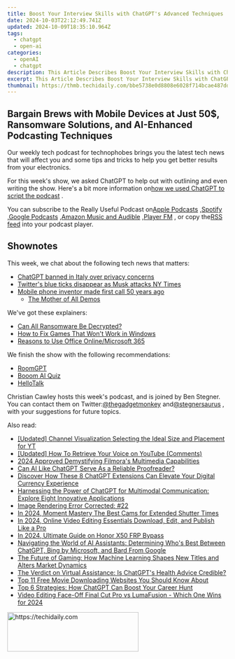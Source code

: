 ```yaml
---
title: Boost Your Interview Skills with ChatGPT's Advanced Techniques
date: 2024-10-03T22:12:49.741Z
updated: 2024-10-09T18:35:10.964Z
tags:
  - chatgpt
  - open-ai
categories:
  - openAI
  - chatgpt
description: This Article Describes Boost Your Interview Skills with ChatGPT's Advanced Techniques
excerpt: This Article Describes Boost Your Interview Skills with ChatGPT's Advanced Techniques
thumbnail: https://thmb.techidaily.com/bbe5738e0d8808e6028f714bcae487dd6fc59c5258568d2db4f80369dfe5ae67.jpg
---
```


## Bargain Brews with Mobile Devices at Just 50$, Ransomware Solutions, and AI-Enhanced Podcasting Techniques

 Our weekly tech podcast for technophobes brings you the latest tech news that will affect you and some tips and tricks to help you get better results from your electronics.

 For this week's show, we asked ChatGPT to help out with outlining and even writing the show. Here's a bit more information on[how we used ChatGPT to script the podcast](https://www.makeuseof.com/i-used-chatgpt-to-script-a-podcast-heres-what-happened/) .

 You can subscribe to the Really Useful Podcast on[Apple Podcasts](https://podcasts.apple.com/gb/podcast/the-really-useful-podcast/id1437847131?mt=2) ,[Spotify](https://open.spotify.com/show/283gDxLd6OTNEpRq6tN7ha) ,[Google Podcasts](https://www.google.com/podcasts?feed=aHR0cHM6Ly9hbmNob3IuZm0vcy8zMWJlNDcwL3BvZGNhc3QvcnNz) ,[Amazon Music and Audible](https://music.amazon.co.uk/podcasts/20ab73d4-5da2-46c7-a17f-dc6eb39bdb48/The-Really-Useful-Podcast) ,[Player FM](https://player.fm/series/the-really-useful-podcast-2491856) , or copy the[RSS feed](https://feeds.transistor.fm/the-really-useful-podcast) into your podcast player.

## Shownotes

This week, we chat about the following tech news that matters:

* [ChatGPT banned in Italy over privacy concerns](https://www.bbc.co.uk/news/technology-65139406)
* [Twitter's blue ticks disappear as Musk attacks NY Times](https://www.bbc.co.uk/news/technology-65156216)
* [Mobile phone inventor made first call 50 years ago](https://www.bbc.co.uk/news/technology-65112048)  
  * [The Mother of All Demos](https://www.youtube.com/watch?v=B6rKUf9DWRI)

We've got these explainers:

* [Can All Ransomware Be Decrypted?](https://www.makeuseof.com/can-all-ransomware-be-decrypted/)
* [How to Fix Games That Won't Work in Windows](https://www.makeuseof.com/fix-games-not-working-windows/)
* [Reasons to Use Office Online/Microsoft 365](https://www.makeuseof.com/tag/dont-pay-word-5-reasons-use-office-online/)

We finish the show with the following recommendations:

* [RoomGPT](http://https://www.roomgpt.io/)
* [Booom AI Quiz](https://booom.ai/)
* [HelloTalk](https://www.hellotalk.com/?lang=en)

 Christian Cawley hosts this week's podcast, and is joined by Ben Stegner. You can contact them on Twitter:[@thegadgetmonkey](https://twitter.com/thegadgetmonkey) and[@stegnersaurus](https://twitter.com/stegnersaurus) , with your suggestions for future topics.

<ins class="adsbygoogle"
     style="display:block"
     data-ad-format="autorelaxed"
     data-ad-client="ca-pub-7571918770474297"
     data-ad-slot="1223367746"></ins>

<ins class="adsbygoogle"
     style="display:block"
     data-ad-client="ca-pub-7571918770474297"
     data-ad-slot="8358498916"
     data-ad-format="auto"
     data-full-width-responsive="true"></ins>

<span class="atpl-alsoreadstyle">Also read:</span>
<div><ul>
<li><a href="https://youtube-lab.techidaily.com/ed-channel-visualization-selecting-the-ideal-size-and-placement-for-yt/"><u>[Updated] Channel Visualization Selecting the Ideal Size and Placement for YT</u></a></li>
<li><a href="https://facebook-record-videos.techidaily.com/updated-how-to-retrieve-your-voice-on-youtube-comments/"><u>[Updated] How To Retrieve Your Voice on YouTube (Comments)</u></a></li>
<li><a href="https://vp-tips.techidaily.com/2024-approved-demystifying-filmoras-multimedia-capabilities/"><u>2024 Approved Demystifying Filmora's Multimedia Capabilities</u></a></li>
<li><a href="https://tech-hub.techidaily.com/can-ai-like-chatgpt-serve-as-a-reliable-proofreader/"><u>Can AI Like ChatGPT Serve As a Reliable Proofreader?</u></a></li>
<li><a href="https://tech-hub.techidaily.com/discover-how-these-8-chatgpt-extensions-can-elevate-your-digital-currency-experience/"><u>Discover How These 8 ChatGPT Extensions Can Elevate Your Digital Currency Experience</u></a></li>
<li><a href="https://tech-hub.techidaily.com/harnessing-the-power-of-chatgpt-for-multimodal-communication-explore-eight-innovative-applications/"><u>Harnessing the Power of ChatGPT for Multimodal Communication: Explore Eight Innovative Applications</u></a></li>
<li><a href="https://graphic-issues.techidaily.com/image-rendering-error-corrected-22/"><u>Image Rendering Error Corrected: #22</u></a></li>
<li><a href="https://extra-approaches.techidaily.com/in-2024-moment-mastery-the-best-cams-for-extended-shutter-times/"><u>In 2024, Moment Mastery The Best Cams for Extended Shutter Times</u></a></li>
<li><a href="https://smart-video-editing.techidaily.com/in-2024-online-video-editing-essentials-download-edit-and-publish-like-a-pro/"><u>In 2024, Online Video Editing Essentials Download, Edit, and Publish Like a Pro</u></a></li>
<li><a href="https://bypass-frp.techidaily.com/in-2024-ultimate-guide-on-honor-x50-frp-bypass-by-drfone-android/"><u>In 2024, Ultimate Guide on Honor X50 FRP Bypass</u></a></li>
<li><a href="https://tech-hub.techidaily.com/navigating-the-world-of-ai-assistants-determining-whos-best-between-chatgpt-bing-by-microsoft-and-bard-from-google/"><u>Navigating the World of AI Assistants: Determining Who's Best Between ChatGPT, Bing by Microsoft, and Bard From Google</u></a></li>
<li><a href="https://tech-hub.techidaily.com/the-future-of-gaming-how-machine-learning-shapes-new-titles-and-alters-market-dynamics/"><u>The Future of Gaming: How Machine Learning Shapes New Titles and Alters Market Dynamics</u></a></li>
<li><a href="https://tech-hub.techidaily.com/the-verdict-on-virtual-assistance-is-chatgpts-health-advice-credible/"><u>The Verdict on Virtual Assistance: Is ChatGPT's Health Advice Credible?</u></a></li>
<li><a href="https://tech-recovery.techidaily.com/top-11-free-movie-downloading-websites-you-should-know-about/"><u>Top 11 Free Movie Downloading Websites You Should Know About</u></a></li>
<li><a href="https://tech-hub.techidaily.com/top-6-strategies-how-chatgpt-can-boost-your-career-hunt/"><u>Top 6 Strategies: How ChatGPT Can Boost Your Career Hunt</u></a></li>
<li><a href="https://ai-video-apps.techidaily.com/video-editing-face-off-final-cut-pro-vs-lumafusion-which-one-wins-for-2024/"><u>Video Editing Face-Off Final Cut Pro vs LumaFusion - Which One Wins for 2024</u></a></li>
</ul></div>

<!-- affiliate ads begin -->
<a href="https://aligracehair.sjv.io/c/5597632/1886044/19272" target="_top" id="1886044">
  <img src="//a.impactradius-go.com/display-ad/19272-1886044" border="0" alt="https://techidaily.com" width="300" height="90"/>
</a>
<img height="0" width="0" src="https://aligracehair.sjv.io/i/5597632/1886044/19272" style="position:absolute;visibility:hidden;" border="0" />
<!-- affiliate ads end -->

